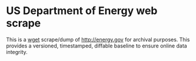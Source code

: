 # US Department of Energy web scrape

This is a [wget](https://www.gnu.org/software/wget/) scrape/dump of http://energy.gov for archival purposes. This provides a versioned, timestamped, diffable baseline to ensure online data integrity.
